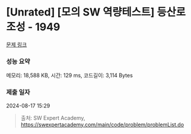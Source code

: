 # [Unrated] [모의 SW 역량테스트] 등산로 조성 - 1949 

[문제 링크](https://swexpertacademy.com/main/code/problem/problemDetail.do?contestProbId=AV5PoOKKAPIDFAUq) 

### 성능 요약

메모리: 18,588 KB, 시간: 129 ms, 코드길이: 3,114 Bytes

### 제출 일자

2024-08-17 15:29



> 출처: SW Expert Academy, https://swexpertacademy.com/main/code/problem/problemList.do